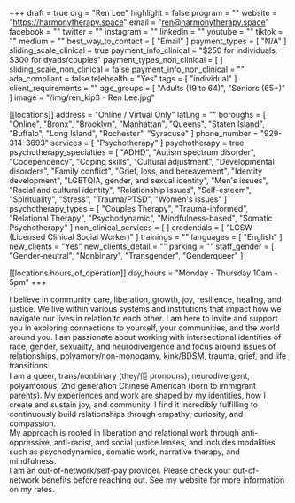 +++
draft = true
org = "Ren Lee"
highlight = false
program = ""
website = "https://harmonytherapy.space"
email = "ren@harmonytherapy.space"
facebook = ""
twitter = ""
instagram = ""
linkedin = ""
youtube = ""
tiktok = ""
medium = ""
best_way_to_contact = [ "Email" ]
payment_types = [ "N/A" ]
sliding_scale_clinical = true
payment_info_clinical = "$250 for individuals; $300 for dyads/couples"
payment_types_non_clinical = [ ]
sliding_scale_non_clinical = false
payment_info_non_clinical = ""
ada_compliant = false
telehealth = "Yes"
tags = [ "individual" ]
client_requirements = ""
age_groups = [ "Adults (19 to 64)", "Seniors (65+)" ]
image = "/img/ren_kip3 - Ren Lee.jpg"

[[locations]]
address = "Online / Virtual Only"
latLng = ""
boroughs = [
  "Online",
  "Bronx",
  "Brooklyn",
  "Manhattan",
  "Queens",
  "Staten Island",
  "Buffalo",
  "Long Island",
  "Rochester",
  "Syracuse"
]
phone_number = "929-314-3693"
services = [ "Psychotherapy" ]
psychotherapy = true
psychotherapy_specialties = [
  "ADHD",
  "Autism spectrum disorder",
  "Codependency",
  "Coping skills",
  "Cultural adjustment",
  "Developmental disorders",
  "Family conflict",
  "Grief, loss, and bereavement",
  "Identity development",
  "LGBTQIA, gender, and sexual identity",
  "Men's issues",
  "Racial and cultural identity",
  "Relationship issues",
  "Self-esteem",
  "Spirituality",
  "Stress",
  "Trauma/PTSD",
  "Women's issues"
]
psychotherapy_types = [
  "Couples Therapy",
  "Trauma-informed",
  "Relational Therapy",
  "Psychodynamic",
  "Mindfulness-based",
  "Somatic Psychotherapy"
]
non_clinical_services = [ ]
credentials = [ "LCSW (Licensed Clinical Social Worker)" ]
trainings = ""
languages = [ "English" ]
new_clients = "Yes"
new_clients_detail = ""
parking = ""
staff_gender = [ "Gender-neutral", "Nonbinary", "Transgender", "Genderqueer" ]

  [[locations.hours_of_operation]]
  day_hours = "Monday - Thursday 10am - 5pm"
+++

I believe in community care, liberation, growth, joy, resilience, healing, and justice. We live within various systems and institutions that impact how we navigate our lives in relation to each other. I am here to invite and support you in exploring connections to yourself, your communities, and the world around you. I am passionate about working with intersectional identities of race, gender, sexuality, and neurodivergence and focus around issues of relationships, polyamory/non-monogamy, kink/BDSM, trauma, grief, and life transitions. <br>
I am a queer, trans/nonbinary (they/佢 pronouns), neurodivergent, polyamorous, 2nd generation Chinese American (born to immigrant parents). My experiences and work are shaped by my identities, how I create and sustain joy, and community. I find it incredibly fulfilling to continuously build relationships through empathy, curiosity, and compassion. <br>
My approach is rooted in liberation and relational work through anti-oppressive, anti-racist, and social justice lenses, and includes modalities such as psychodynamics, somatic work, narrative therapy, and mindfulness. <br>
I am an out-of-network/self-pay provider. Please check your out-of-network benefits before reaching out. See my website for more information on my rates. <br>
